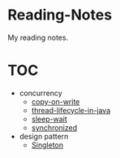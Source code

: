 # Reading-Notes
My reading notes.



# TOC

- concurrency
   - [copy-on-write](concurrency/copy-on-write.md)
   - [thread-lifecycle-in-java](concurrency/thread-lifecycle-in-java.md)
   - [sleep-wait]( /concurrency/sleep-wait.md)
   - [synchronized](/concurrency/synchronized.md)
- design pattern
   - [Singleton](/design-pattern/singleton.md)

